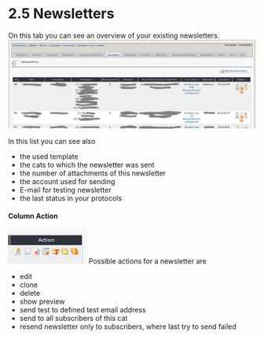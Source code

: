 # 2.5 Newsletters

On this tab you can see an overview of your existing newsletters.
![](../assets/newsletter1_en.PNG)

In this list you can see also
* the used template 	
* the cats to which the newsletter was sent
* the number of attachments of this newsletter
* the account used for sending
* E-mail for testing newsletter
* the last status in your protocols

#### Column Action
![](../assets/newsletter2_en.PNG)
Possible actions for a newsletter are
* edit
* clone
* delete
* show preview
* send test to defined test email address
* send to all subscribers of this cat
* resend newsletter only to subscribers, where last try to send failed

